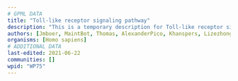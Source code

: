 ```yaml
---
# GPML DATA
title: "Toll-like receptor signaling pathway"
description: "This is a temporary description for Toll-like receptor signaling pathway"
authors: [Jmboer, MaintBot, Thomas, AlexanderPico, Khanspers, Lizezhong, Egonw, Mkutmon, Jmelius, DeSl, Eweitz, Finterly]
organisms: [Homo sapiens]
# ADDITIONAL DATA
last-edited: 2021-06-22
communities: []
wpid: "WP75"
---
```

